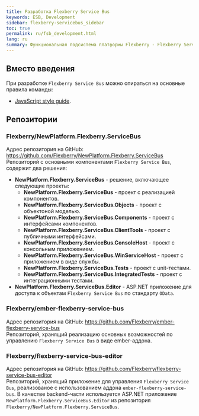 ```yaml
---
title: Разработка Flexberry Service Bus
keywords: ESB, Development
sidebar: flexberry-servicebus_sidebar
toc: true
permalink: ru/fsb_development.html
lang: ru
summary: Функциональная подсистема платформы Flexberry - Flexberry Service Bus.
---
```


## Вместо введения

При разработке `Flexberry Service Bus` можно опираться на основные правила команды:
- [JavaScript style guide](https://github.com/Flexberry/javascript-style-guide).

## Репозитории

### Flexberry/NewPlatform.Flexberry.ServiceBus

Адрес репозитория на GitHub: <https://github.com/Flexberry/NewPlatform.Flexberry.ServiceBus>  
Репозиторий с основными компонентами `Flexberry Service Bus`, cодержит два решения:

* **NewPlatform.Flexberry.ServiceBus** - решение, включающее следующие проекты:
  * **NewPlatform.Flexberry.ServiceBus** - проект с реализацией компонентов.
  * **NewPlatform.Flexberry.ServiceBus.Objects** - проект с объектоной моделью.
  * **NewPlatform.Flexberry.ServiceBus.Components** - проект с интерфейсами компонентов.
  * **NewPlatform.Flexberry.ServiceBus.ClientTools** - проект с публичными интерфейсами.
  * **NewPlatform.Flexberry.ServiceBus.ConsoleHost** - проект с консольным приложением.
  * **NewPlatform.Flexberry.ServiceBus.WinServiceHost** - проект с приложением в виде службы.
  * **NewPlatform.Flexberry.ServiceBus.Tests** - проект с unit-тестами.
  * **NewPlatform.Flexberry.ServiceBus.IntegratedTests** - проект с интеграционными тестами.
* **NewPlatform.Flexberry.ServiceBus.Editor** - ASP.NET приложение для доступа к объектам `Flexberry Service Bus` по стандарту `OData`.

### Flexberry/ember-flexberry-service-bus

Адрес репозитория на GitHub: <https://github.com/Flexberry/ember-flexberry-service-bus>  
Репозиторий, хранящий реализацию основных возможностей по управлению `Flexberry Service Bus` в виде ember-аддона.

### Flexberry/flexberry-service-bus-editor

Адрес репозитория на GitHub: <https://github.com/Flexberry/flexberry-service-bus-editor>  
Репозиторий, хранящий приложение для управления `Flexberry Service Bus`, реализованое с использованием аддона `ember-flexberry-service-bus`. В качестве backend-части используется ASP.NET приложение `NewPlatform.Flexberry.ServiceBus.Editor` из репозитория `Flexberry/NewPlatform.Flexberry.ServiceBus`.

